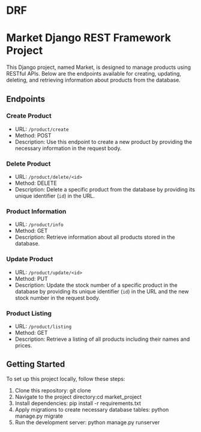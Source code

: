 # DRF

# Market Django REST Framework Project

This Django project, named Market, is designed to manage products using RESTful APIs. Below are the endpoints available for creating, updating, deleting, and retrieving information about products from the database.

## Endpoints

### Create Product
- URL: `/product/create`
- Method: POST
- Description: Use this endpoint to create a new product by providing the necessary information in the request body.

### Delete Product
- URL: `/product/delete/<id>`
- Method: DELETE
- Description: Delete a specific product from the database by providing its unique identifier (`id`) in the URL.

### Product Information
- URL: `/product/info`
- Method: GET
- Description: Retrieve information about all products stored in the database.

### Update Product
- URL: `/product/update/<id>`
- Method: PUT
- Description: Update the stock number of a specific product in the database by providing its unique identifier (`id`) in the URL and the new stock number in the request body.

### Product Listing
- URL: `/product/listing`
- Method: GET
- Description: Retrieve a listing of all products including their names and prices.

## Getting Started

To set up this project locally, follow these steps:

1. Clone this repository: git clone <repository-url>
2. Navigate to the project directory:cd market_project
3. Install dependencies: pip install -r requirements.txt
4. Apply migrations to create necessary database tables: python manage.py migrate
5. Run the development server: python manage.py runserver
